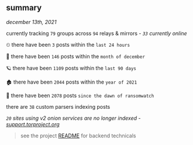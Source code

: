 
## summary
_december 13th, 2021_

currently tracking `79` groups across `94` relays & mirrors - _`33` currently online_

⏲ there have been `3` posts within the `last 24 hours`

🦈 there have been `146` posts within the `month of december`

🪐 there have been `1109` posts within the `last 90 days`

🏚 there have been `2044` posts within the `year of 2021`

🦕 there have been `2078` posts `since the dawn of ransomwatch`

there are `38` custom parsers indexing posts

_`20` sites using v2 onion services are no longer indexed - [support.torproject.org](https://support.torproject.org/onionservices/v2-deprecation/)_

> see the project [README](https://github.com/thetanz/ransomwatch#ransomwatch--) for backend technicals
